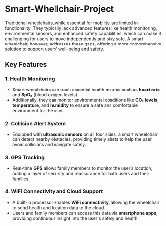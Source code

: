 # Smart-Whellchair-Project

Traditional wheelchairs, while essential for mobility, are limited in functionality. They typically lack advanced features like health monitoring, environmental sensors, and enhanced safety capabilities, which can make it challenging for users to move independently and stay safe. A smart wheelchair, however, addresses these gaps, offering a more comprehensive solution to support users’ well-being and safety.

## Key Features

### 1. Health Monitoring
- Smart wheelchairs can track essential health metrics such as **heart rate** and **SpO₂** (blood oxygen levels).
- Additionally, they can monitor environmental conditions like **CO₂ levels**, **temperature**, and **humidity** to ensure a safe and comfortable environment for the user.

### 2. Collision Alert System
- Equipped with **ultrasonic sensors** on all four sides, a smart wheelchair can detect nearby obstacles, providing timely alerts to help the user avoid collisions and navigate safely.

### 3. GPS Tracking
- Real-time **GPS** allows family members to monitor the user’s location, adding a layer of security and reassurance for both users and their families.

### 4. WiFi Connectivity and Cloud Support
- A built-in processor enables **WiFi connectivity**, allowing the wheelchair to send health and location data to the cloud.
- Users and family members can access this data via **smartphone apps**, providing continuous insight into the user's safety and health.
